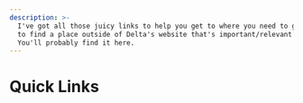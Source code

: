 ```yaml
---
description: >-
  I've got all those juicy links to help you get to where you need to go. Need
  to find a place outside of Delta's website that's important/relevant to us?
  You'll probably find it here.
---
```


# Quick Links


